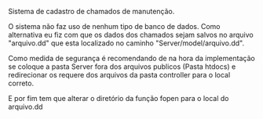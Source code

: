Sistema de cadastro de chamados de manutenção.

O sistema não faz uso de nenhum tipo de banco de dados. 
Como alternativa eu fiz com que os dados dos chamados sejam salvos no arquivo "arquivo.dd" que esta localizado no caminho "Server/model/arquivo.dd".

Como medida de segurança é recomendando de na hora da implementação se coloque a pasta Server fora dos arquivos publicos (Pasta htdocs) e redirecionar os requere dos arquivos da pasta controller para o local correto.

E por fim tem que alterar o diretório da função fopen para o local do arquivo.dd